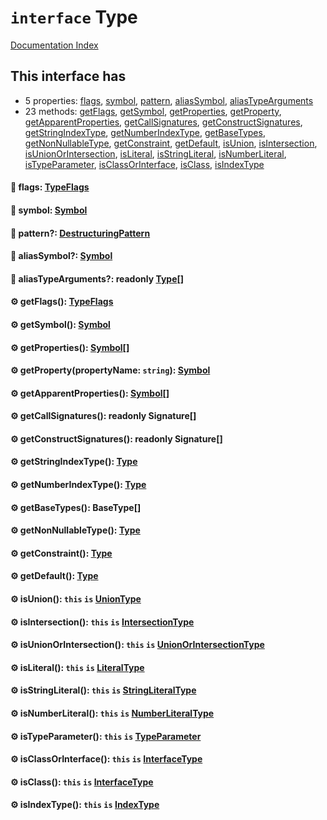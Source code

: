 # `interface` Type

[Documentation Index](../README.md)

## This interface has

- 5 properties:
[flags](#-flags-typeflags),
[symbol](#-symbol-symbol),
[pattern](#-pattern-destructuringpattern),
[aliasSymbol](#-aliassymbol-symbol),
[aliasTypeArguments](#-aliastypearguments-readonly-type)
- 23 methods:
[getFlags](#-getflags-typeflags),
[getSymbol](#-getsymbol-symbol),
[getProperties](#-getproperties-symbol),
[getProperty](#-getpropertypropertyname-string-symbol),
[getApparentProperties](#-getapparentproperties-symbol),
[getCallSignatures](#-getcallsignatures-readonly-signature),
[getConstructSignatures](#-getconstructsignatures-readonly-signature),
[getStringIndexType](#-getstringindextype-type),
[getNumberIndexType](#-getnumberindextype-type),
[getBaseTypes](#-getbasetypes-basetype),
[getNonNullableType](#-getnonnullabletype-type),
[getConstraint](#-getconstraint-type),
[getDefault](#-getdefault-type),
[isUnion](#-isunion-this-is-uniontype),
[isIntersection](#-isintersection-this-is-intersectiontype),
[isUnionOrIntersection](#-isunionorintersection-this-is-unionorintersectiontype),
[isLiteral](#-isliteral-this-is-literaltype),
[isStringLiteral](#-isstringliteral-this-is-stringliteraltype),
[isNumberLiteral](#-isnumberliteral-this-is-numberliteraltype),
[isTypeParameter](#-istypeparameter-this-is-typeparameter),
[isClassOrInterface](#-isclassorinterface-this-is-interfacetype),
[isClass](#-isclass-this-is-interfacetype),
[isIndexType](#-isindextype-this-is-indextype)


#### 📄 flags: [TypeFlags](../enum.TypeFlags/README.md)



#### 📄 symbol: [Symbol](../interface.Symbol/README.md)



#### 📄 pattern?: [DestructuringPattern](../type.DestructuringPattern/README.md)



#### 📄 aliasSymbol?: [Symbol](../interface.Symbol/README.md)



#### 📄 aliasTypeArguments?: readonly [Type](../interface.Type/README.md)\[]



#### ⚙ getFlags(): [TypeFlags](../enum.TypeFlags/README.md)



#### ⚙ getSymbol(): [Symbol](../interface.Symbol/README.md)



#### ⚙ getProperties(): [Symbol](../interface.Symbol/README.md)\[]



#### ⚙ getProperty(propertyName: `string`): [Symbol](../interface.Symbol/README.md)



#### ⚙ getApparentProperties(): [Symbol](../interface.Symbol/README.md)\[]



#### ⚙ getCallSignatures(): readonly Signature\[]



#### ⚙ getConstructSignatures(): readonly Signature\[]



#### ⚙ getStringIndexType(): [Type](../interface.Type/README.md)



#### ⚙ getNumberIndexType(): [Type](../interface.Type/README.md)



#### ⚙ getBaseTypes(): BaseType\[]



#### ⚙ getNonNullableType(): [Type](../interface.Type/README.md)



#### ⚙ getConstraint(): [Type](../interface.Type/README.md)



#### ⚙ getDefault(): [Type](../interface.Type/README.md)



#### ⚙ isUnion(): `this` `is` [UnionType](../interface.UnionType/README.md)



#### ⚙ isIntersection(): `this` `is` [IntersectionType](../interface.IntersectionType/README.md)



#### ⚙ isUnionOrIntersection(): `this` `is` [UnionOrIntersectionType](../interface.UnionOrIntersectionType/README.md)



#### ⚙ isLiteral(): `this` `is` [LiteralType](../interface.LiteralType/README.md)



#### ⚙ isStringLiteral(): `this` `is` [StringLiteralType](../interface.StringLiteralType/README.md)



#### ⚙ isNumberLiteral(): `this` `is` [NumberLiteralType](../interface.NumberLiteralType/README.md)



#### ⚙ isTypeParameter(): `this` `is` [TypeParameter](../interface.TypeParameter/README.md)



#### ⚙ isClassOrInterface(): `this` `is` [InterfaceType](../interface.InterfaceType/README.md)



#### ⚙ isClass(): `this` `is` [InterfaceType](../interface.InterfaceType/README.md)



#### ⚙ isIndexType(): `this` `is` [IndexType](../interface.IndexType/README.md)



